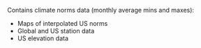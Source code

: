 Contains climate norms data (monthly average mins and maxes):

- Maps of interpolated US norms
- Global and US station data
- US elevation data

